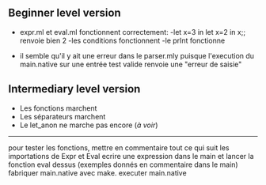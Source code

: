 Beginner level version
----------------------
* expr.ml et eval.ml fonctionnent correctement:
-let x=3 in let x=2 in x;; renvoie bien 2
-les conditions fonctionnent
-le prInt fonctionne

* il semble qu'il y ait une erreur dans le parser.mly puisque l'execution du main.native sur une entrée test valide renvoie une "erreur de saisie"

Intermediary level version
--------------------------
* Les fonctions marchent
* Les séparateurs marchent
* Le let_anon ne marche pas encore (*à voir*)

---------------------------------------------------------------------------

pour tester les fonctions, mettre en commentaire tout ce qui suit les importations de Expr et Eval
ecrire une expression dans le main et lancer la fonction eval dessus (exemples donnés en commentaire dans le main)
fabriquer main.native avec make.
executer main.native
